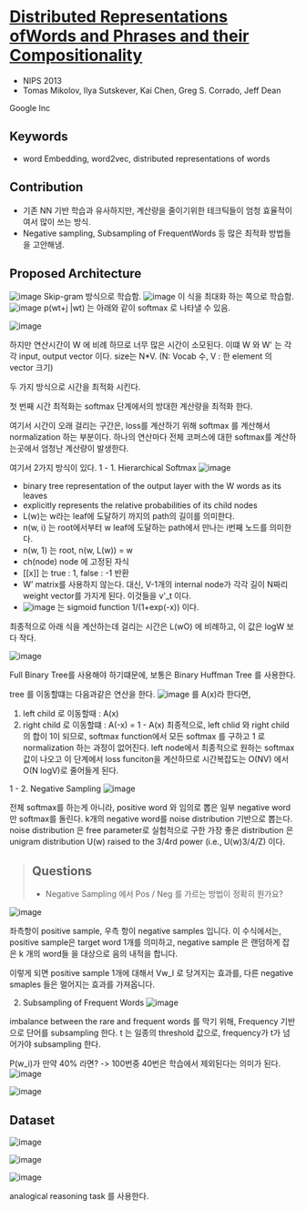 # [Distributed Representations ofWords and Phrases and their Compositionality](http://papers.nips.cc/paper/5021-distributed-representations-of-words-andphrases)
- NIPS 2013
- Tomas Mikolov, Ilya Sutskever, Kai Chen, Greg S. Corrado, Jeff Dean

Google Inc

## Keywords
-  word Embedding, word2vec, distributed representations of words
## Contribution 
- 기존 NN 기반 학습과 유사하지만, 계산량을 줄이기위한 테크틱들이 엄청 효율적이여서 많이 쓰는 방식.
- Negative sampling, Subsampling of FrequentWords 등 많은 최적화 방법들을 고안해냄.

## Proposed Architecture
![image](https://user-images.githubusercontent.com/26921984/49359923-f10a6200-f71a-11e8-8814-281591079a44.png)
Skip-gram 방식으로 학습함.
![image](https://user-images.githubusercontent.com/26921984/49359950-0d0e0380-f71b-11e8-82a3-98ee985e3544.png)
이 식을 최대화 하는 쪽으로 학습함.
![image](https://user-images.githubusercontent.com/26921984/49359960-17300200-f71b-11e8-87e2-95ffa2bd3ebd.png)
p(wt+j |wt) 는 아래와 같이 softmax 로 나타낼 수 있음.

![image](https://user-images.githubusercontent.com/26921984/49360009-447cb000-f71b-11e8-810b-785c3b390ae1.png)

하지만 연산시간이 W 에 비례 하므로 너무 많은 시간이 소모된다.
이떄 W 와 W' 는 각각 input, output vector 이다. size는 N*V. (N: Vocab 수, V : 한 element 의 vector 크기)

두 가지 방식으로 시간을 최적화 시킨다.

첫 번째 시간 최적화는  softmax 단계에서의 방대한 계산량을 최적화 한다.

여기서 시간이 오래 걸리는 구간은, loss를 계산하기 위해 softmax 를 계산해서 normalization 하는 부분이다. 하나의 연산마다 전체 코퍼스에 대한 softmax를 계산하는곳에서 엄청난 계산량이 발생한다.

여기서 2가지 방식이 있다.
1 - 1. Hierarchical Softmax
![image](https://user-images.githubusercontent.com/26921984/49361308-0c776c00-f71f-11e8-8d6e-62b3e16ca588.png)

 - binary tree representation of the output layer with the W words as its leaves
 - explicitly represents the relative probabilities of its child nodes
 - L(w)는 w라는 leaf에 도달하기 까지의 path의 길이를 의미한다.
 - n(w, i) 는 root에서부터 w leaf에 도달하는 path에서 만나는 i번째 노드를 의미한다.
 - n(w, 1) 는 root, n(w, L(w)) = w
 - ch(node) node 에 고정된 자식
 - [[x]] 는 true : 1, false : -1 반환
 - W’ matrix를 사용하지 않는다. 대신, V-1개의 internal node가 각각 길이 N짜리 weight vector를 가지게 된다. 이것들을 v'_t 이다.
 - ![image](https://user-images.githubusercontent.com/26921984/49361797-32e9d700-f720-11e8-8590-300c99f3a28b.png) 는 sigmoid function 1/(1+exp(-x)) 이다.

최종적으로 아래 식을 계산하는데 걸리는 시간은 L(wO) 에 비례하고, 이 값은 logW 보다 작다.

![image](https://user-images.githubusercontent.com/26921984/49361466-78f26b00-f71f-11e8-813c-65d0f44ade48.png)

Full Binary Tree를 사용해야 하기떄문에, 보통은 Binary Huffman Tree 를 사용한다.

tree 를 이동할떄는 다음과같은 연산을 한다.
![image](https://user-images.githubusercontent.com/26921984/49361797-32e9d700-f720-11e8-8590-300c99f3a28b.png) 를 A(x)라 한다면, 
1. left child 로 이동할때 : A(x)
2. right child 로 이동할떄 : A(-x) = 1 - A(x)
  최종적으로, left chlid 와 right child의 합이 1이 되므로, softmax function에서 모든 softmax 를 구하고 1 로 normalization 하는 과정이 없어진다.
  left node에서 최종적으로 원하는 softmax 값이 나오고 이 단계에서 loss funciton을 계산하므로 시간복잡도는 O(NV) 에서 O(N logV)로 줄어들게 된다.

1 - 2. Negative Sampling
![image](https://user-images.githubusercontent.com/26921984/49362799-1bf8b400-f723-11e8-88a2-ad7658733afc.png)

전체 softmax를 하는게 아니라, positive word 와 임의로 뽑은 일부 negative word만 softmax를 돌린다.
k개의 negative word를 noise distribution 기반으로 뽑는다.
noise distribution 은 free parameter로 실험적으로 구한 가장 좋은 distribution 은
unigram distribution U(w) raised to the 3/4rd power (i.e., U(w)3/4/Z) 이다.

> ## Questions
> * Negative Sampling 에서 Pos / Neg 를 가르는 방법이 정확히 뭔가요?

![image](https://user-images.githubusercontent.com/26921984/49707915-b51e5200-fc70-11e8-9835-fad622734cb4.png)

좌측항이 positive sample, 우측 항이 negative samples 입니다.
이 수식에서는, positive sample은 target word 1개를 의미하고, negative sample 은 랜덤하게 잡은 k 개의 word들 을 대상으로 음의 내적을 합니다.

이렇게 되면 positive sample 1개에 대해서 Vw_I 로 당겨지는 효과를, 다른 negative smaples 들은 멀어지는 효과를 가져옵니다.



2. Subsampling of Frequent Words
  ![image](https://user-images.githubusercontent.com/26921984/49362634-9b39b800-f722-11e8-967a-37bbb81412dc.png)

imbalance between the rare and frequent words 를 막기 위해, Frequency 기반으로 단어를 subsampling 한다.
t 는 일종의 threshold 값으로, frequency가 t가 넘어가야 subsampling 한다.

P(w_i)가 만약 40% 라면? -> 100번중 40번은 학습에서 제외된다는 의미가 된다.
![image](https://user-images.githubusercontent.com/26921984/49362816-2adf6680-f723-11e8-95d5-332d127bc142.png)

![image](https://user-images.githubusercontent.com/26921984/49363970-6def0900-f726-11e8-9cc1-d776422dc37a.png)



## Dataset

![image](https://user-images.githubusercontent.com/26921984/49364094-bc040c80-f726-11e8-811e-76cf23af91f2.png)

![image](https://user-images.githubusercontent.com/26921984/49364088-b5759500-f726-11e8-92d2-da5ed696d05f.png)

![image](https://user-images.githubusercontent.com/26921984/49364240-29b03880-f727-11e8-9132-afd5c7c33685.png)

analogical reasoning task 를 사용한다.




